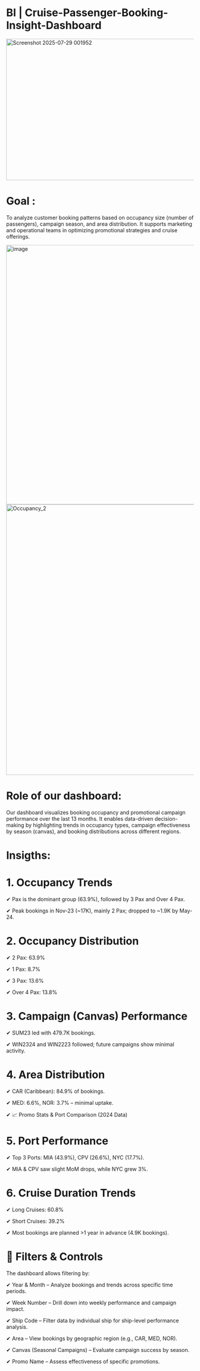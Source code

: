 # BI | Cruise-Passenger-Booking-Insight-Dashboard

<img width="685" height="380" alt="Screenshot 2025-07-29 001952" src="https://github.com/user-attachments/assets/711a0f6a-288e-4918-ba80-c51051555331" />


# Goal : 

To analyze customer booking patterns based on occupancy size (number of passengers), campaign season, and area distribution. It supports marketing and operational teams in optimizing promotional strategies and cruise offerings.

<img width="1296" height="697" alt="image" src="https://github.com/user-attachments/assets/107eb0a2-14bc-4138-a44a-6977c88218af" />

<img width="1311" height="727" alt="Occupancy_2" src="https://github.com/user-attachments/assets/1bdaa637-4fc7-43d4-8a59-e92295f0849c" />


# Role of our dashboard: 

Our dashboard visualizes booking occupancy and promotional campaign performance over the last 13 months. It enables data-driven decision-making by highlighting trends in occupancy types, campaign effectiveness by season (canvas), and booking distributions across different regions.

# Insigths: 

# 1. Occupancy Trends

✔ Pax is the dominant group (63.9%), followed by 3 Pax and Over 4 Pax.

✔ Peak bookings in Nov-23 (~17K), mainly 2 Pax; dropped to ~1.9K by May-24.

# 2. Occupancy Distribution

✔ 2 Pax: 63.9%

✔ 1 Pax: 8.7%

✔ 3 Pax: 13.6%

✔ Over 4 Pax: 13.8%

# 3. Campaign (Canvas) Performance

✔ SUM23 led with 479.7K bookings.

✔ WIN2324 and WIN2223 followed; future campaigns show minimal activity.

# 4. Area Distribution

✔ CAR (Caribbean): 84.9% of bookings.

✔ MED: 6.6%, NOR: 3.7% – minimal uptake.

✔ 📈 Promo Stats & Port Comparison (2024 Data)

# 5. Port Performance

✔ Top 3 Ports: MIA (43.9%), CPV (26.6%), NYC (17.7%).

✔ MIA & CPV saw slight MoM drops, while NYC grew 3%.

# 6. Cruise Duration Trends

✔ Long Cruises: 60.8%

✔ Short Cruises: 39.2%

✔ Most bookings are planned >1 year in advance (4.9K bookings).

# 🧩 Filters & Controls

The dashboard allows filtering by:

✔ Year & Month – Analyze bookings and trends across specific time periods.

✔ Week Number – Drill down into weekly performance and campaign impact.

✔ Ship Code – Filter data by individual ship for ship-level performance analysis.

✔ Area – View bookings by geographic region (e.g., CAR, MED, NOR).

✔ Canvas (Seasonal Campaigns) – Evaluate campaign success by season.

✔ Promo Name – Assess effectiveness of specific promotions.


